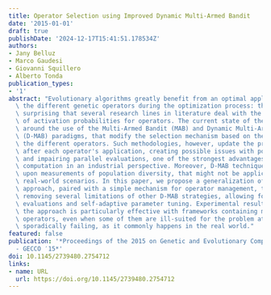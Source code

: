 ```yaml
---
title: Operator Selection using Improved Dynamic Multi-Armed Bandit
date: '2015-01-01'
draft: true
publishDate: '2024-12-17T15:41:51.178534Z'
authors:
- Jany Belluz
- Marco Gaudesi
- Giovanni Squillero
- Alberto Tonda
publication_types:
- '1'
abstract: "Evolutionary algorithms greatly benefit from an optimal application of\
  \ the different genetic operators during the optimization process: thus, it is not\
  \ surprising that several research lines in literature deal with the self-adapting\
  \ of activation probabilities for operators. The current state of the art revolves\
  \ around the use of the Multi-Armed Bandit (MAB) and Dynamic Multi-Armed bandit\
  \ (D-MAB) paradigms, that modify the selection mechanism based on the rewards of\
  \ the different operators. Such methodologies, however, update the probabilities\
  \ after each operator's application, creating possible issues with positive feedbacks\
  \ and impairing parallel evaluations, one of the strongest advantages of evolutionary\
  \ computation in an industrial perspective. Moreover, D-MAB techniques often rely\
  \ upon measurements of population diversity, that might not be applicable to all\
  \ real-world scenarios. In this paper, we propose a generalization of the D-MAB\
  \ approach, paired with a simple mechanism for operator management, that aims at\
  \ removing several limitations of other D-MAB strategies, allowing for parallel\
  \ evaluations and self-adaptive parameter tuning. Experimental results show that\
  \ the approach is particularly effective with frameworks containing many different\
  \ operators, even when some of them are ill-suited for the problem at hand, or are\
  \ sporadically failing, as it commonly happens in the real world."
featured: false
publication: '*Proceedings of the 2015 on Genetic and Evolutionary Computation Conference
  - GECCO ′15*'
doi: 10.1145/2739480.2754712
links:
- name: URL
  url: https://doi.org/10.1145/2739480.2754712
---
```



